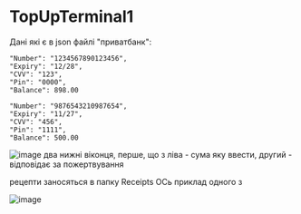 # TopUpTerminal1

Дані які є в json файлі "приватбанк":

    "Number": "1234567890123456",
    "Expiry": "12/28",
    "CVV": "123",
    "Pin": "0000",
    "Balance": 898.00
  
    "Number": "9876543210987654",
    "Expiry": "11/27",
    "CVV": "456",
    "Pin": "1111",
    "Balance": 500.00


![image](https://github.com/user-attachments/assets/0c9b1190-2eb7-462f-b6e1-89925c96b3fa)
два нижні віконця, перше, що з ліва - сума яку ввести, другий - відповідає за пожертвування

рецепти заносяться в папку
Receipts
ОСь приклад одного з

![image](https://github.com/user-attachments/assets/3daedf25-432f-4798-a903-065da6d3e685)

